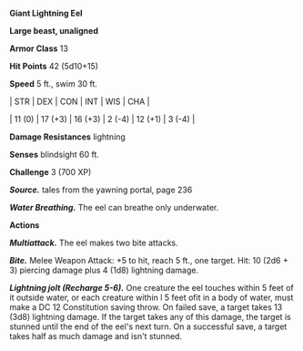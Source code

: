 **Giant Lightning Eel**

**Large beast, unaligned**

**Armor Class** 13

**Hit Points** 42 (5d10+15)

**Speed** 5 ft., swim 30 ft.

|   STR   |   DEX   |   CON   |   INT   |   WIS   |   CHA   |
  
| 11 (0) | 17 (+3) | 16 (+3) | 2 (-4) | 12 (+1) | 3 (-4) |

**Damage Resistances** lightning

**Senses** blindsight 60 ft.

**Challenge** 3 (700 XP)

***Source.*** tales from the yawning portal,  page 236

***Water Breathing.*** The eel can breathe only underwater.

**Actions**

***Multiattack.*** The eel makes two bite attacks.

***Bite.*** Melee Weapon Attack: +5 to hit, reach 5 ft., one target. Hit: 10 (2d6 + 3) piercing damage plus 4 (1d8) lightning damage.

***Lightning jolt (Recharge 5-6).*** One creature the eel touches within 5 feet of it outside water, or each creature within l 5 feet ofit in a body of water, must make a DC 12 Constitution saving throw. On failed save, a target takes 13 (3d8) lightning damage. If the target takes any of this damage, the target is stunned until the end of the eel's next turn. On a successful save, a target takes half as much damage and isn't stunned.

